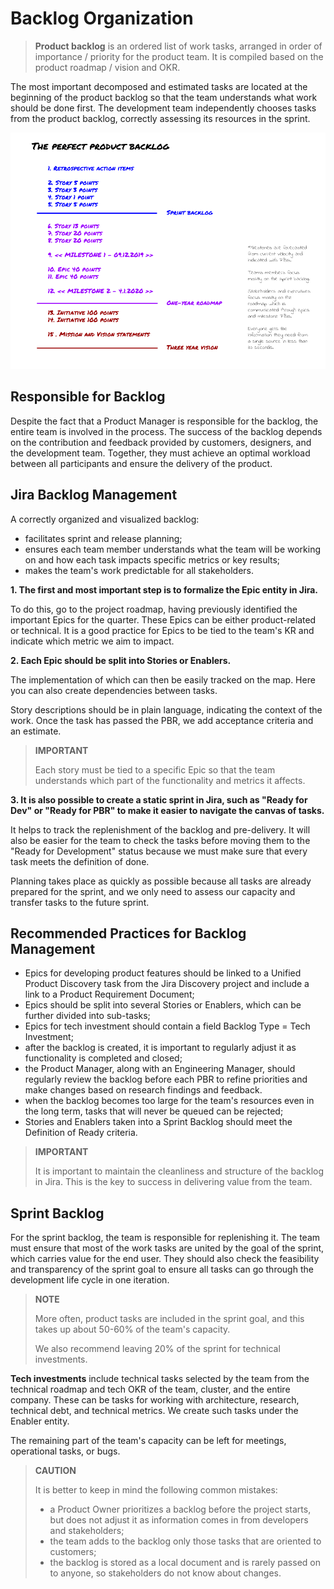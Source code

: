 # Backlog Organization

> **Product backlog** is an ordered list of work tasks, arranged in order of importance / priority for the product team. It is compiled based on the product roadmap / vision and OKR.

The most important decomposed and estimated tasks are located at the beginning of the product backlog so that the team understands what work should be done first. The development team independently chooses tasks from the product backlog, correctly assessing its resources in the sprint.

![](../image/product-backlog.png)


## Responsible for Backlog

Despite the fact that a Product Manager is responsible for the backlog, the entire team is involved in the process. The success of the backlog depends on the contribution and feedback provided by customers, designers, and the development team. Together, they must achieve an optimal workload between all participants and ensure the delivery of the product.


## Jira Backlog Management

A correctly organized and visualized backlog:

* facilitates sprint and release planning;
* ensures each team member understands what the team will be working on and how each task impacts specific metrics or key results;
* makes the team's work predictable for all stakeholders.

**1. The first and most important step is to formalize the Epic entity in Jira.**

To do this, go to the project roadmap, having previously identified the important Epics for the quarter. These Epics can be either product-related or technical. It is a good practice for Epics to be tied to the team's KR and indicate which metric we aim to impact.

**2. Each Epic should be split into Stories or Enablers.** 

The implementation of which can then be easily tracked on the map. Here you can also create dependencies between tasks.

Story descriptions should be in plain language, indicating the context of the work. Once the task has passed the PBR, we add acceptance criteria and an estimate.

> **IMPORTANT**
>
> Each story must be tied to a specific Epic so that the team understands which part of the functionality and metrics it affects.

**3. It is also possible to create a static sprint in Jira, such as "Ready for Dev" or "Ready for PBR" to make it easier to navigate the canvas of tasks.**

It helps to track the replenishment of the backlog and pre-delivery. It will also be easier for the team to check the tasks before moving them to the "Ready for Development" status because we must make sure that every task meets the definition of done.

Planning takes place as quickly as possible because all tasks are already prepared for the sprint, and we only need to assess our capacity and transfer tasks to the future sprint.


## Recommended Practices for Backlog Management

* Epics for developing product features should be linked to a Unified Product Discovery task from the Jira Discovery project and include a link to a Product Requirement Document;
* Epics should be split into several Stories or Enablers, which can be further divided into sub-tasks;
* Epics for tech investment should contain a field Backlog Type = Tech Investment;
* after the backlog is created, it is important to regularly adjust it as functionality is completed and closed;
* the Product Manager, along with an Engineering Manager, should regularly review the backlog before each PBR to refine priorities and make changes based on research findings and feedback.
* when the backlog becomes too large for the team's resources even in the long term, tasks that will never be queued can be rejected;
* Stories and Enablers taken into a Sprint Backlog should meet the Definition of Ready criteria.

> **IMPORTANT**
>
> It is important to maintain the cleanliness and structure of the backlog in Jira. This is the key to success in delivering value from the team.


## Sprint Backlog

For the sprint backlog, the team is responsible for replenishing it. The team must ensure that most of the work tasks are united by the goal of the sprint, which carries value for the end user. They should also check the feasibility and transparency of the sprint goal to ensure all tasks can go through the development life cycle in one iteration.

> **NOTE**
>
> More often, product tasks are included in the sprint goal, and this takes up about 50-60% of the team's capacity.
>
> We also recommend leaving 20% of the sprint for technical investments.

**Tech investments** include technical tasks selected by the team from the technical roadmap and tech OKR of the team, cluster, and the entire company. These can be tasks for working with architecture, research, technical debt, and technical metrics. We create such tasks under the Enabler entity.

The remaining part of the team's capacity can be left for meetings, operational tasks, or bugs.

> **CAUTION**
>
> It is better to keep in mind the following common mistakes:
>
> * a Product Owner prioritizes a backlog before the project starts, but does not adjust it as information comes in from developers and stakeholders;
> * the team adds to the backlog only those tasks that are oriented to customers;
> * the backlog is stored as a local document and is rarely passed on to anyone, so stakeholders do not know about changes.
